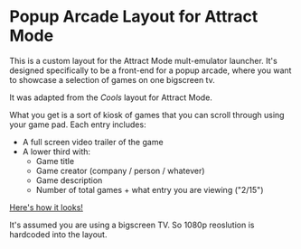 # Popup Arcade Layout for Attract Mode

This is a custom layout for the Attract Mode mult-emulator launcher. It's designed specifically to be a front-end for a popup arcade, where you want to showcase a selection of games on one bigscreen tv.

It was adapted from the *Cools* layout for Attract Mode.

What you get is a sort of kiosk of games that you can scroll through using your game pad. Each entry includes:

- A full screen video trailer of the game
- A lower third with:
    + Game title
    + Game creator (company / person / whatever)
    + Game description
    + Number of total games + what entry you are viewing ("2/15")

[Here's how it looks!](https://www.youtube.com/watch?v=1sqFD52btIo)

It's assumed you are using a bigscreen TV. So 1080p reoslution is hardcoded into the layout.

